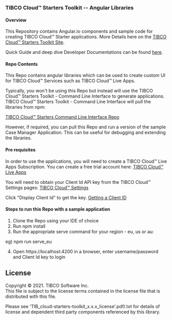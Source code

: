 ### TIBCO Cloud™ Starters Toolkit -- Angular Libraries

#### Overview
This Repository contains Angular.io components and sample code for creating TIBCO Cloud™ Starter applications. More Details here on the [TIBCO Cloud™ Starters Toolkit Site](https://tibcosoftware.github.io/TCSToolkit/).

Quick Guide and deep dive Developer Documentations can be found [here](https://tibcosoftware.github.io/TCSTK-Angular/).

#### Repo Contents
This Repo contains angular libraries which can be used to create custom UI for TIBCO Cloud™ Services such as TIBCO Cloud™ Live Apps.

Typically, you won't be using this Repo but instead will use the TIBCO Cloud™ Starters Toolkit - Command Line Interface to generate applications. TIBCO Cloud™ Starters Toolkit - Command Line Interface will pull the libraries from npm:

[TIBCO Cloud™ Starters Command Line Interface Repo](https://github.com/TIBCOSoftware/tcstk-cloud-cli)

However, if required, you can pull this Repo and run a version of the sample Case Manager Application. This can be useful for debugging and extending the libraries.

#### Pre requisites
In order to use the applications, you will need to create a TIBCO Cloud™ Live Apps Subscription. You can create a free trial account here:
[TIBCO Cloud™ Live Apps](https://www.tibco.com/products/tibco-cloud-live-apps)

You will need to obtain your Client Id API key from the TIBCO Cloud™ Settings pages:
[TIBCO Cloud™ Settings](https://account.cloud.tibco.com/manage/settings/advanced)

Click "Display Client Id" to get the key.
[Getting a Client ID](https://www.youtube.com/embed/MuzQDo1RPxU)

#### Steps to run this Repo with a sample application

1) Clone the Repo using your IDE of choice
2) Run npm install
3) Run the appropriate serve command for your region - eu, us or au:
  
  eg) npm run serve_eu
  
4) Open https://localhost:4200 in a browser, enter username/password and Client Id key to login

## License
Copyright © 2021. TIBCO Software Inc.<br>
This file is subject to the license terms contained in the license file that is distributed with this file.

Please see 'TIB_cloud-starters-toolkit_x.x.x_license'.pdf/.txt for details of license and dependent third party components referenced by this library.
